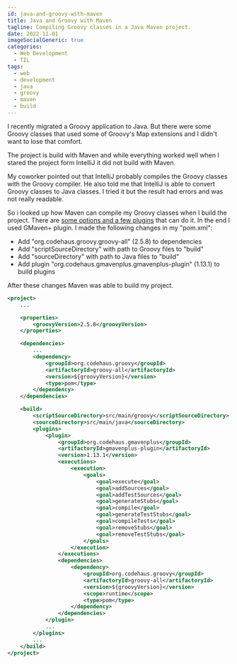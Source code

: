 ```yaml
---
id: java-and-groovy-with-maven
title: Java and Groovy with Maven
tagline: Compiling Groovy classes in a Java Maven project.
date: 2022-11-01
imageSocialGeneric: true
categories:
  - Web Development
  - TIL
tags:
  - web
  - development
  - java
  - groovy
  - maven
  - build
---
```


I recently migrated a Groovy application to Java. But there were some Groovy classes that used some of Groovy's Map extensions and I didn't want to lose that comfort.

The project is build with Maven and while everything worked well when I stared the project form IntelliJ it did not build with Maven.

My coworker pointed out that IntelliJ probably compiles the Groovy classes with the Groovy compiler. He also told me that IntelliJ is able to convert Groovy classes to Java classes. I tried it but the result had errors and was not really readable.

So i looked up how Maven can compile my Groovy classes when I build the project. There are [some options and a few plugins](https://www.baeldung.com/groovy-java-applications) that can do it. In the end I used GMaven+ plugin. I made the following changes in my "pom.xml":

* Add "org.codehaus.groovy.groovy-all" (2.5.8) to dependencies
* Add "scriptSourceDirectory" with path to Groovy files to "build"
* Add "sourceDirectory" with path to Java files to "build"
* Add plugin "org.codehaus.gmavenplus.gmavenplus-plugin" (1.13.1) to build plugins

After these changes Maven was able to build my project.

```XML
<project>
	...

	<properties>
		<groovyVersion>2.5.8</groovyVersion>
	</properties>

	<dependencies>
		...
		<dependency>
			<groupId>org.codehaus.groovy</groupId>
			<artifactoryId>groovy-all</artifactoryId>
			<version>${groovyVersion}</version>
			<type>pom</type>
		</dependency>
	</dependencies>

	<build>
		<scriptSourceDirectory>src/main/groovy</scriptSourceDirectory>
		<sourceDirectory>src/main/java</sourceDirectory>
		<plugins>
			<plugin>
				<groupId>org.codehaus.gmavenplus</groupId>
				<artifactoryId>gmavenplus-plugin</artifactoryId>
				<version>1.13.1</version>
				<executions>
					<execution>
						<goals>
							<goal>execute</goal>
							<goal>addSources</goal>
							<goal>addTestSources</goal>
							<goal>generateStubs</goal>
							<goal>compile</goal>
							<goal>generateTestStubs</goal>
							<goal>compileTests</goal>
							<goal>removeStubs</goal>
							<goal>removeTestStubs</goal>
						</goals>
					</execution>
				</executions>
				<dependencies>
					<dependency>
						<groupId>org.codehaus.groovy</groupId>
						<artifactoryId>groovy-all</artifactoryId>
						<version>${groovyVersion}</version>
						<scope>runtime</scope>
						<type>pom</type>
					</dependency>
				</dependencies>
			</plugin>
			...
		</plugins>
		...
	</build>
</project>
```
